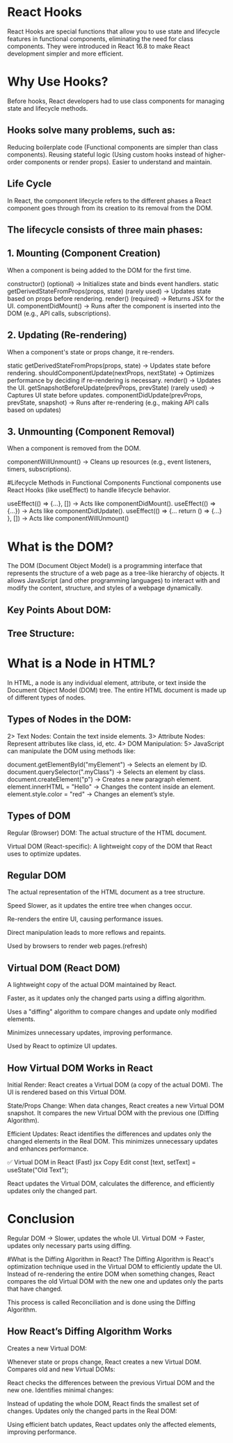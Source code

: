 # React Hooks

React Hooks are special functions that allow you to use state and lifecycle features in functional components, eliminating the need for class components. They were introduced in React 16.8 to make React development simpler and more efficient.

# Why Use Hooks?
Before hooks, React developers had to use class components for managing state and lifecycle 
methods.

## Hooks solve many problems, such as:
Reducing boilerplate code (Functional components are simpler than class components).
Reusing stateful logic (Using custom hooks instead of higher-order components or render props).
Easier to understand and maintain.


## Life Cycle
In React, the component lifecycle refers to the different phases a React component goes through from its creation to its removal from the DOM.

 ## The lifecycle consists of three main phases:

 ## 1. Mounting (Component Creation)
When a component is being added to the DOM for the first time.

constructor() (optional) → Initializes state and binds event handlers.
static getDerivedStateFromProps(props, state) (rarely used) → Updates state based on props before rendering.
render() (required) → Returns JSX for the UI.
componentDidMount() → Runs after the component is inserted into the DOM (e.g., API calls, subscriptions).

## 2. Updating (Re-rendering)
When a component's state or props change, it re-renders.

static getDerivedStateFromProps(props, state) → Updates state before rendering.
shouldComponentUpdate(nextProps, nextState) → Optimizes performance by deciding if re-rendering is necessary.
render() → Updates the UI.
getSnapshotBeforeUpdate(prevProps, prevState) (rarely used) → Captures UI state before updates.
componentDidUpdate(prevProps, prevState, snapshot) → Runs after re-rendering (e.g., making API calls based on updates)

## 3. Unmounting (Component Removal)
When a component is removed from the DOM.

componentWillUnmount() → Cleans up resources (e.g., event listeners, timers, subscriptions).

#Lifecycle Methods in Functional Components
Functional components use React Hooks (like useEffect) to handle lifecycle behavior.

useEffect(() => {...}, []) → Acts like componentDidMount().
useEffect(() => {...}) → Acts like componentDidUpdate().
useEffect(() => {... return () => {...} }, []) → Acts like componentWillUnmount()

# What is the DOM?
The DOM (Document Object Model) is a programming interface that represents the structure of a web page as a tree-like hierarchy of objects. It allows JavaScript (and other programming languages) to interact with and modify the content, structure, and styles of a webpage dynamically.

## Key Points About DOM:

## Tree Structure:

<!-- The HTML document is structured as a tree, where each element (like <div>, <p>, <h1>, etc.) is a node.
 The root node of the DOM is the <html> element.
  Child nodes include <head> and <body>, and they further contain other elements. -->

# What is a Node in HTML?
In HTML, a node is any individual element, attribute, or text inside the Document Object Model (DOM) tree. The entire HTML document is made up of different types of nodes.

## Types of Nodes in the DOM:

<!-- 1> Element Nodes: Represent HTML elements like <div>, <p>, <button>, etc. -->
2> Text Nodes: Contain the text inside elements.
3> Attribute Nodes: Represent attributes like class, id, etc.
4> DOM Manipulation:
5> JavaScript can manipulate the DOM using methods like:

document.getElementById("myElement") → Selects an element by ID.
document.querySelector(".myClass") → Selects an element by class.
document.createElement("p") → Creates a new paragraph element.
element.innerHTML = "Hello" → Changes the content inside an element.
element.style.color = "red" → Changes an element’s style.

## Types of DOM
Regular (Browser) DOM: The actual structure of the HTML document.

Virtual DOM (React-specific): A lightweight copy of the DOM that React uses to optimize updates.

## Regular DOM 

The actual representation of the HTML document as a tree structure.

 Speed	Slower, as it updates the entire tree when changes occur.

 Re-renders the entire UI, causing performance issues.

 Direct manipulation leads to more reflows and repaints.

Used by browsers to render web pages.(refresh)

## Virtual DOM (React DOM)
A lightweight copy of the actual DOM maintained by React.

Faster, as it updates only the changed parts using a diffing algorithm.

Uses a "diffing" algorithm to compare changes and update only modified elements.

Minimizes unnecessary updates, improving performance.

Used by React to optimize UI updates.

## How Virtual DOM Works in React

Initial Render:
React creates a Virtual DOM (a copy of the actual DOM).
The UI is rendered based on this Virtual DOM.

State/Props Change:
When data changes, React creates a new Virtual DOM snapshot.
It compares the new Virtual DOM with the previous one (Diffing Algorithm).

Efficient Updates:
React identifies the differences and updates only the changed elements in the Real DOM.
This minimizes unnecessary updates and enhances performance.

✅ Virtual DOM in React (Fast)
jsx
Copy
Edit
const [text, setText] = useState("Old Text");

<!-- return (
  <div>
    <p>{text}</p>
    <button onClick={() => setText("New Text")}>Change Text</button>
  </div>
); -->

React updates the Virtual DOM, calculates the difference, and efficiently updates only the changed part.

# Conclusion
Regular DOM → Slower, updates the whole UI.
Virtual DOM → Faster, updates only necessary parts using diffing.

#What is the Diffing Algorithm in React?
The Diffing Algorithm is React's optimization technique used in the Virtual DOM to efficiently update the UI. Instead of re-rendering the entire DOM when something changes, React compares the old Virtual DOM with the new one and updates only the parts that have changed.

This process is called Reconciliation and is done using the Diffing Algorithm.

## How React’s Diffing Algorithm Works
Creates a new Virtual DOM:

Whenever state or props change, React creates a new Virtual DOM.
Compares old and new Virtual DOMs:

React checks the differences between the previous Virtual DOM and the new one.
Identifies minimal changes:

Instead of updating the whole DOM, React finds the smallest set of changes.
Updates only the changed parts in the Real DOM:

Using efficient batch updates, React updates only the affected elements, improving performance.
